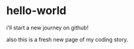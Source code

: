# hello-world
i'll start a new journey on github!

also this is a fresh new page of my coding story.
